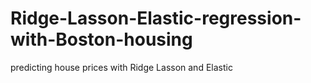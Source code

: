 # Ridge-Lasson-Elastic-regression-with-Boston-housing
predicting house prices with Ridge Lasson and Elastic
